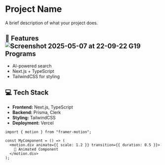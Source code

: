 





# Project Name
A brief description of what your project does.

## 🚀 Features![Screenshot 2025-05-07 at 22-09-22 G19 Programs](https://github.com/user-attachments/assets/fb0865bb-518a-48a2-812f-2d3c934f734f)

- AI-powered search
- Next.js + TypeScript
- TailwindCSS for styling

## 💻 Tech Stack
- **Frontend:** Next.js, TypeScript
- **Backend:** Prisma, Clerk
- **Styling:** TailwindCSS
- **Deployment:** Vercel



```tsx
import { motion } from "framer-motion";

const MyComponent = () => (
  <motion.div animate={{ scale: 1.2 }} transition={{ duration: 0.5 }}>
    🚀 Animated Component
  </motion.div>
);
